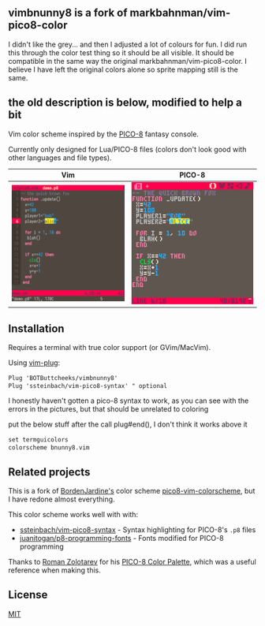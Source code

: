 ## vimbnunny8 is a fork of markbahnman/vim-pico8-color
I didn't like the grey... and then I adjusted a lot of colours for fun.
I did run this through the color test thing so it should be all visible.
It should be compatible in the same way the original markbahnman/vim-pico8-color.
I believe I have left the original colors alone so sprite mapping still is the same.


## the old description is below, modified to help a bit

Vim color scheme inspired by the [PICO-8](https://www.lexaloffle.com/pico-8.php) fantasy console.

Currently only designed for Lua/PICO-8 files (colors don't look good with other languages and file types).

|                  Vim                  |                   PICO-8                   |
|:-------------------------------------:|:------------------------------------------:|
| ![Vim screenshot](screenshot-vim.png) | ![PICO-8 screenshot](screenshot-pico8.png) |

## Installation

Requires a terminal with true color support (or GVim/MacVim).

Using [vim-plug](https://github.com/junegunn/vim-plug):

```vim
Plug 'BOTButtcheeks/vimbnunny8'
Plug 'ssteinbach/vim-pico8-syntax' " optional
```
I honestly haven't gotten a pico-8 syntax to work, as you can see with the errors in the pictures, but that should be unrelated to coloring

put the below stuff after the call plug#end(), I don't think it works above it
```vim
set termguicolors
colorscheme bnunny8.vim
```

## Related projects

This is a fork of [BordenJardine's](https://github.com/BordenJardine) color scheme [pico8-vim-colorscheme](https://github.com/BordenJardine/pico8-vim-colorscheme), but I have redone almost everything.

This color scheme works well with with:

- [ssteinbach/vim-pico8-syntax](https://github.com/ssteinbach/vim-pico8-syntax) - Syntax highlighting for PICO-8's `.p8` files
- [juanitogan/p8-programming-fonts](https://github.com/juanitogan/p8-programming-fonts) - Fonts modified for PICO-8 programming

Thanks to [Roman Zolotarev](https://www.romanzolotarev.com/) for his [PICO-8 Color Palette](https://www.romanzolotarev.com/pico-8-color-palette/), which was a useful reference when making this.

## License

[MIT](LICENSE)

